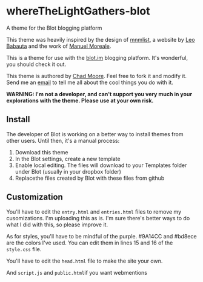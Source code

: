 # whereTheLightGathers-blot
A theme for the Blot blogging platform

This theme was heavily inspired by the design of [mnmlist](http://mnmlist.com/), a website by [Leo Babauta](https://leobabauta.com) and the work of [Manuel Moreale](https://manuelmoreale.com). 

This is a theme for use with the [blot.im](http://blot.im) blogging platform. It's wonderful, you should check it out.

This theme is authored by [Chad Moore](https://chadmoore.net). Feel free to fork it and modify it. Send me an [email](mailto:chad@chadmoore.net) to tell me all about the cool things you do with it.

**WARNING: I'm not a developer, and can't support you very much in your explorations with the theme. Please use at your own risk.**

## Install

The developer of Blot is working on a better way to install themes from other users. Until then, it's a manual process:
1. Download this theme
2. In the Blot settings, create a new template
3. Enable local editing. The files will download to your Templates folder under Blot (usually in your dropbox folder)
4. Replacethe files created by Blot with these files from github





## Customization

You'll have to edit the `entry.html` and `entries.html` files to remove my cusomizations. I'm uploading this as is. I'm sure there's better ways to do what I did with this, so please improve it.

As for styles, you'll have to be mindful of the purple. #9A14CC and #bd8ece are the colors I've used. You can edit them in lines 15 and 16 of the `style.css` file. 

You'll have to edit the `head.html` file to make the site your own.

And `script.js` and `public.html`if you want webmentions
